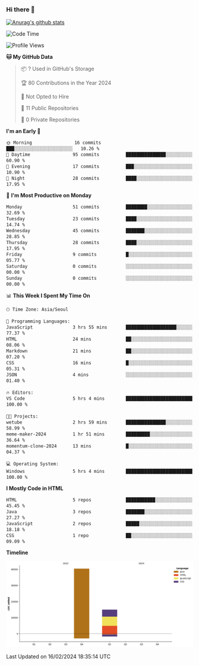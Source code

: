 ### Hi there 👋

[![Anurag's github stats](https://github-readme-stats.vercel.app/api?username=hong3737)](https://github.com/anuraghazra/github-readme-stats)
<!--START_SECTION:waka-->
![Code Time](http://img.shields.io/badge/Code%20Time-5%20hrs%204%20mins-blue)

![Profile Views](http://img.shields.io/badge/Profile%20Views-63-blue)

**🐱 My GitHub Data** 

> 📦 ? Used in GitHub's Storage 
 > 
> 🏆 80 Contributions in the Year 2024
 > 
> 🚫 Not Opted to Hire
 > 
> 📜 11 Public Repositories 
 > 
> 🔑 0 Private Repositories 
 > 
**I'm an Early 🐤** 

```text
🌞 Morning                16 commits          ███░░░░░░░░░░░░░░░░░░░░░░   10.26 % 
🌆 Daytime                95 commits          ███████████████░░░░░░░░░░   60.90 % 
🌃 Evening                17 commits          ███░░░░░░░░░░░░░░░░░░░░░░   10.90 % 
🌙 Night                  28 commits          ████░░░░░░░░░░░░░░░░░░░░░   17.95 % 
```
📅 **I'm Most Productive on Monday** 

```text
Monday                   51 commits          ████████░░░░░░░░░░░░░░░░░   32.69 % 
Tuesday                  23 commits          ████░░░░░░░░░░░░░░░░░░░░░   14.74 % 
Wednesday                45 commits          ███████░░░░░░░░░░░░░░░░░░   28.85 % 
Thursday                 28 commits          ████░░░░░░░░░░░░░░░░░░░░░   17.95 % 
Friday                   9 commits           █░░░░░░░░░░░░░░░░░░░░░░░░   05.77 % 
Saturday                 0 commits           ░░░░░░░░░░░░░░░░░░░░░░░░░   00.00 % 
Sunday                   0 commits           ░░░░░░░░░░░░░░░░░░░░░░░░░   00.00 % 
```


📊 **This Week I Spent My Time On** 

```text
🕑︎ Time Zone: Asia/Seoul

💬 Programming Languages: 
JavaScript               3 hrs 55 mins       ███████████████████░░░░░░   77.37 % 
HTML                     24 mins             ██░░░░░░░░░░░░░░░░░░░░░░░   08.06 % 
Markdown                 21 mins             ██░░░░░░░░░░░░░░░░░░░░░░░   07.20 % 
CSS                      16 mins             █░░░░░░░░░░░░░░░░░░░░░░░░   05.31 % 
JSON                     4 mins              ░░░░░░░░░░░░░░░░░░░░░░░░░   01.40 % 

🔥 Editors: 
VS Code                  5 hrs 4 mins        █████████████████████████   100.00 % 

🐱‍💻 Projects: 
wetube                   2 hrs 59 mins       ███████████████░░░░░░░░░░   58.99 % 
meme-maker-2024          1 hr 51 mins        █████████░░░░░░░░░░░░░░░░   36.64 % 
momentum-clone-2024      13 mins             █░░░░░░░░░░░░░░░░░░░░░░░░   04.37 % 

💻 Operating System: 
Windows                  5 hrs 4 mins        █████████████████████████   100.00 % 
```

**I Mostly Code in HTML** 

```text
HTML                     5 repos             ███████████░░░░░░░░░░░░░░   45.45 % 
Java                     3 repos             ███████░░░░░░░░░░░░░░░░░░   27.27 % 
JavaScript               2 repos             █████░░░░░░░░░░░░░░░░░░░░   18.18 % 
CSS                      1 repo              ██░░░░░░░░░░░░░░░░░░░░░░░   09.09 % 
```



**Timeline**

![Lines of Code chart](https://raw.githubusercontent.com/hong3737/hong3737/main/assets/bar_graph.png)


 Last Updated on 16/02/2024 18:35:14 UTC
<!--END_SECTION:waka-->
<!--
**hong3737/hong3737** is a ✨ _special_ ✨ repository because its `README.md` (this file) appears on your GitHub profile.

Here are some ideas to get you started:

- 🔭 I’m currently working on ...
- 🌱 I’m currently learning ...
- 👯 I’m looking to collaborate on ...
- 🤔 I’m looking for help with ...
- 💬 Ask me about ...
- 📫 How to reach me: ...
- 😄 Pronouns: ...
- ⚡ Fun fact: ...
-->
